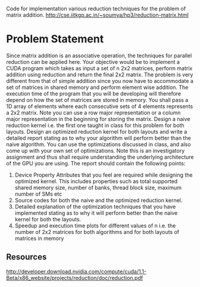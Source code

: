 Code for implementation various reduction techniques for the problem of matrix addition. http://cse.iitkgp.ac.in/~soumya/hp3/reduction-matrix.html

# Problem Statement

Since matrix addition is an associative operation, the techniques for parallel reduction can be applied here. Your objective would be to implement a CUDA program which takes as input a set of n 2x2 matrices, perform matrix addition using reduction and return the final 2x2 matrix. The problem is very different from that of simple addition since you now have to accommodate a set of matrices in shared memory and perform element wise addition. The execution time of the program that you will be developing will therefore depend on how the set of matrices are stored in memory. You shall pass a 1D array of elements where each consecutive sets of 4 elements represents a 2x2 matrix. Note you can use a row major representation or a column major representation in the beginning for storing the matrix. Design a naive reduction kernel i.e. the first one taught in class for this problem for both layouts. Design an optimized reduction kernel for both layouts and write a detailed report stating as to why your algorithm will perform better than the naive algorithm. You can use the optimizations discussed in class, and also come up with your own set of optimizations. Note this is an investigatory assignment and thus shall require understanding the underlying architecture of the GPU you are using. The report should contain the following points:

1. Device Property Attributes that you feel are required while designing the optimized kernel. This includes properties such as total supported shared memory size, number of banks, thread block size, maximum number of SMs etc
2. Source codes for both the naive and the optimized reduction kernel.
3. Detailed explanation of the optimization techniques that you have implemented stating as to why it will perform better than the naive kernel for both the layouts.
4. Speedup and execution time plots for different values of n i.e. the number of 2x2 matrices for both algorithms and for both layouts of matrices in memory

## Resources

http://developer.download.nvidia.com/compute/cuda/1.1-Beta/x86_website/projects/reduction/doc/reduction.pdf
